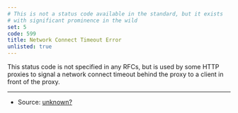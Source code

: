 ```yaml
---
# This is not a status code available in the standard, but it exists
# with significant prominence in the wild
set: 5
code: 599
title: Network Connect Timeout Error
unlisted: true
---
```


This status code is not specified in any RFCs, but is used by some HTTP proxies to signal a network connect timeout behind the proxy to a client in front of the proxy.

---

* Source: [unknown?][1]

[1]: <https://github.com/citricsquid/httpstatuses/issues/22>
